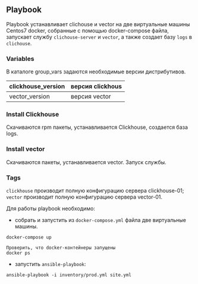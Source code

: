 ## Playbook

Playbook устанавливает clichouse и vector на две виртуальные машины Centos7 docker, собранные с помощью docker-compose файла, запускает службу `clichouse-server` и `vector`, а также создает базу `logs` в `clichouse`. 

### Variables
В каталоге group_vars задаются необходимые версии дистрибутивов.

|clickhouse_version|версия clickhous| 
|-|--------|
|vector_version|версия vector|

    
 ### Install Clickhouse
 Скачиваются rpm пакеты, устанавливается Clickhouse, создается база logs. 
 
### Install vector
Скачиваются пакеты, устанавливается vector. Запуск службы.

### Tags

    
   `clickhouse` производит полную конфигурацию сервера clickhouse-01;
    `vector` производит полную конфигурацию сервера vector-01.
    

Для работы playbook необходимо:
 - собрать и запустить из `docker-compose.yml` файла две виртуальные машины.
```shell
docker-compose up

Проверить, что docker-контейнеры запущены
docker ps
```
 - запустить `ansible-playbook`:
```shell
ansible-playbook -i inventory/prod.yml site.yml
```
